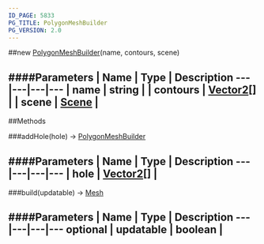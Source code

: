 ```yaml
---
ID_PAGE: 5833
PG_TITLE: PolygonMeshBuilder
PG_VERSION: 2.0
---
```

##new [PolygonMeshBuilder](page.php?p=5833)(name, contours, scene)

####Parameters
 | Name | Type | Description
---|---|---|---
 | name | string | 
 | contours | [Vector2](page.php?p=5807)[] | 
 | scene | [Scene](page.php?p=5725) | 
---



##Methods

###addHole(hole) &rarr; [PolygonMeshBuilder](page.php?p=5833)

####Parameters
 | Name | Type | Description
---|---|---|---
 | hole | [Vector2](page.php?p=5807)[] | 
---

###build(updatable) &rarr; [Mesh](page.php?p=5722)

####Parameters
 | Name | Type | Description
---|---|---|---
optional | updatable | boolean | 
---

